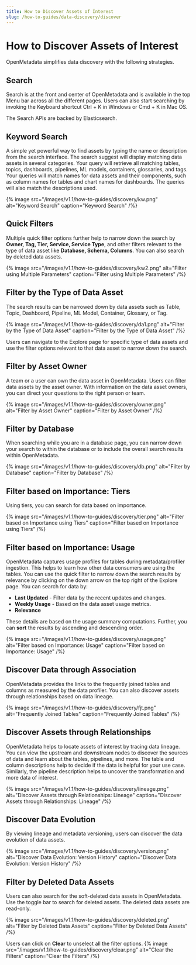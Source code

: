 ```yaml
---
title: How to Discover Assets of Interest
slug: /how-to-guides/data-discovery/discover
---
```


# How to Discover Assets of Interest

OpenMetadata simplifies data discovery with the following strategies.

## Search
Search is at the front and center of OpenMetadata and is available in the top Menu bar across all the different pages. Users can also start searching by invoking the Keyboard shortcut Ctrl + K in Windows or Cmd + K in Mac OS.

The Search APIs are backed by Elasticsearch.

## Keyword Search
A simple yet powerful way to find assets by typing the name or description from the search interface. The search suggest will display matching data assets in several categories. Your query will retrieve all matching tables, topics, dashboards, pipelines, ML models, containers, glossaries, and tags. Your queries will match names for data assets and their components, such as column names for tables and chart names for dashboards. The queries will also match the descriptions used.

{% image
src="/images/v1.1/how-to-guides/discovery/kw.png"
alt="Keyword Search"
caption="Keyword Search"
/%}

## Quick Filters
Multiple quick filter options further help to narrow down the search by **Owner, Tag, Tier, Service, Service Type**, and other filters relevant to the type of data asset like **Database, Schema, Columns**. You can also search by deleted data assets.

{% image
src="/images/v1.1/how-to-guides/discovery/kw2.png"
alt="Filter using Multiple Parameters"
caption="Filter using Multiple Parameters"
/%}

## Filter by the Type of Data Asset
The search results can be narrowed down by data assets such as Table, Topic, Dashboard, Pipeline, ML Model, Container, Glossary, or Tag.

{% image
src="/images/v1.1/how-to-guides/discovery/da1.png"
alt="Filter by the Type of Data Asset"
caption="Filter by the Type of Data Asset"
/%}

Users can navigate to the Explore page for specific type of data assets and use the filter options relevant to that data asset to narrow down the search.

## Filter by Asset Owner
A team or a user can own the data asset in OpenMetadata. Users can filter data assets by the asset owner. With information on the data asset owners, you can direct your questions to the right person or team.

{% image
src="/images/v1.1/how-to-guides/discovery/owner.png"
alt="Filter by Asset Owner"
caption="Filter by Asset Owner"
/%}

## Filter by Database
When searching while you are in a database page, you can narrow down your search to within the database or to include the overall search results within OpenMetadata.

{% image
src="/images/v1.1/how-to-guides/discovery/db.png"
alt="Filter by Database"
caption="Filter by Database"
/%}

## Filter based on Importance: Tiers
Using tiers, you can search for data based on importance.

{% image
src="/images/v1.1/how-to-guides/discovery/tier.png"
alt="Filter based on Importance using Tiers"
caption="Filter based on Importance using Tiers"
/%}

## Filter based on Importance: Usage
OpenMetadata captures usage profiles for tables during metadata/profiler ingestion. This helps to learn how other data consumers are using the tables. You can use the quick filter to narrow down the search results by relevance by clicking on the down arrow on the top right of the Explore page. You can search for data by:
- **Last Updated** - Filter data by the recent updates and changes.
- **Weekly Usage** - Based on the data asset usage metrics.
- **Relevance**

These details are based on the usage summary computations. Further, you can **sort** the results by ascending and descending order.

{% image
src="/images/v1.1/how-to-guides/discovery/usage.png"
alt="Filter based on Importance: Usage"
caption="Filter based on Importance: Usage"
/%}

## Discover Data through Association
OpenMetadata provides the links to the frequently joined tables and columns as measured by the data profiler. You can also discover assets through relationships based on data lineage.

{% image
src="/images/v1.1/how-to-guides/discovery/fjt.png"
alt="Frequently Joined Tables"
caption="Frequently Joined Tables"
/%}

## Discover Assets through Relationships
OpenMetadata helps to locate assets of interest by tracing data lineage. You can view the upstream and downstream nodes to discover the sources of data and learn about the tables, pipelines, and more. The table and column descriptions help to decide if the data is helpful for your use case. Similarly, the pipeline description helps to uncover the transformation and more data of interest.

{% image
src="/images/v1.1/how-to-guides/discovery/lineage.png"
alt="Discover Assets through Relationships: Lineage"
caption="Discover Assets through Relationships: Lineage"
/%}

## Discover Data Evolution
By viewing lineage and metadata versioning, users can discover the data evolution of data assets.

{% image
src="/images/v1.1/how-to-guides/discovery/version.png"
alt="Discover Data Evolution: Version History"
caption="Discover Data Evolution: Version History"
/%}

## Filter by Deleted Data Assets
Users can also search for the soft-deleted data assets in OpenMetadata. Use the toggle bar to search for deleted assets. The deleted data assets are read-only.

{% image
src="/images/v1.1/how-to-guides/discovery/deleted.png"
alt="Filter by Deleted Data Assets"
caption="Filter by Deleted Data Assets"
/%}

Users can click on **Clear** to unselect all the filter options.
{% image
src="/images/v1.1/how-to-guides/discovery/clear.png"
alt="Clear the Filters"
caption="Clear the Filters"
/%}